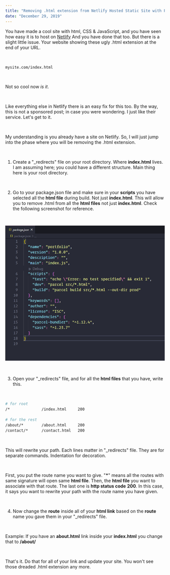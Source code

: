 ```yaml
---
title: "Removing .html extension from Netlify Hosted Static Site with Parcel."
date: "December 29, 2019"
---
```


You have made a cool site with html, CSS & JavaScript, and you have seen how easy it is to host on [Netlify](https://www.netlify.com/) And you have done that too. But there is a slight little issue. Your website showing these ugly .html extension at the end of your URL.

<br>

```bash
mysite.com/index.html
```

<br>

Not so cool now _is it_.

<br>

Like everything else in Netlify there is an easy fix for this too. By the way, this is not a sponsored post; in case you were wondering. I just like their service. Let's get to it.

<br>

My understanding is you already have a site on Netlify. So, I will just jump into the phase where you will be removing the .html extension.

<br>

1. Create a "\_redirects" file on your root directory. Where **index.html** lives. I am assuming here; you could have a different structure. Main thing here is your root directory.

<br>

2. Go to your package.json file and make sure in your **scripts** you have selected all the **html file** during build. Not just **index.html**. This will allow you to remove .html from all the **html files** not just **index.html**. Check the following screenshot for reference.

<br>

![](../images/package_json.PNG)

<br>

3. Open your "\_redirects" file, and for all the **html files** that you have, write this.

<br>

```bash
# for root
/*				/index.html		200

# for the rest
/about/*		/about.html		200
/contact/*		/contact.html	200

```

<br>

This will rewrite your path. Each lines matter in "\_redirects" file. They are for separate commands. Indentation for decoration.

<br>

First, you put the route name you want to give. "**\***" means all the routes with same signature will open same **html file**. Then, the **html file** you want to associate with that route. The last one is **http status code** **200**. In this case, it says you want to rewrite your path with the route name you have given.

<br>

4. Now change the **route** inside all of your **html link** based on the **route** name you gave them in your "\_redirects" file.

<br>

Example: If you have an **about.html** link inside your **index.html** you change that to **/about/**

<br>

That's it. Do that for all of your link and update your site. You won't see those dreaded .html extension any more.
